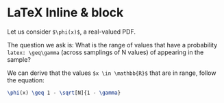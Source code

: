 # LaTeX Inline & block

Let us consider `$\phi(x)$`, a real-valued PDF.

The question we ask is:
What is the range of values that have a probability `latex: \geq\gamma`
(across samplings of N values) of appearing in the sample?

We can derive that the values `$x \in \mathbb{R}$`
that are in range, follow the equation:

```latex
\phi(x) \geq 1 - \sqrt[N]{1 - \gamma}
```
